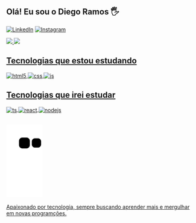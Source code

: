 ## Olá! Eu sou o Diego Ramos 🖐️

[![LinkedIn](https://img.shields.io/badge/LinkedIn-0077B5?style=for-the-badge&logo=linkedin&logoColor=white)](https://www.linkedin.com/in/diêgo-ramos-137430248/)
[![Instagram](https://img.shields.io/badge/Instagram-E4405F?style=for-the-badge&logo=instagram&logoColor=white)](https://www.instagram.com/giga_mtb/)

<div>
<a href="https://github.com/diegoframos81"> 
<img height="155em" src="https://github-readme-stats.vercel.app/api?username=diegoframos81&show_icons=true&theme=github_dark&count_private=true">
<img height="155em" src="https://github-readme-stats.vercel.app/api/top-langs/?username=diegoframos81&layout=compact&langs_count=7&theme=github_dark">
</div>

## Tecnologias que estou estudando

<div style="display: inline_block">
  <img align="center" alt="html5" src="https://img.shields.io/badge/HTML5-E34F26?style=for-the-badge&logo=html5&logoColor=white" />
  <img align="center" alt="css" src="https://img.shields.io/badge/CSS3-1572B6?style=for-the-badge&logo=css3&logoColor=white" />
  <img align="center" alt="js" src="https://img.shields.io/badge/JavaScript-F7DF1E?style=for-the-badge&logo=javascript&logoColor=black" />
  
  ## Tecnologias que irei estudar
  <img align="center" alt="ts" src="https://img.shields.io/badge/TypeScript-007ACC?style=for-the-badge&logo=typescript&logoColor=white" />
  <img align="center" alt="react" src="https://img.shields.io/badge/React-20232A?style=for-the-badge&logo=react&logoColor=61DAFB" />
  <img align="center" alt="nodejs" src="https://img.shields.io/badge/Node.js-43853D?style=for-the-badge&logo=node.js&logoColor=white" />
</div><br/>

![Snake animation](https://github.com/diegoframos81/diegoframos81/blob/output/github-contribution-grid-snake.svg)

Apaixonado por tecnologia, sempre buscando aprender mais e mergulhar em novas programções.


